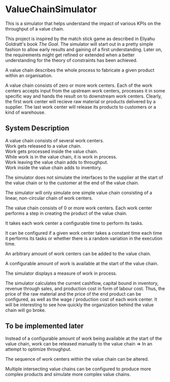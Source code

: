 # ValueChainSimulator
This is a simulator that helps understand the impact of various KPIs on the throughput of a value chain.

This project is inspired by the match stick game as described in Eliyahu Goldratt's book *The Goal*.
The simulator will start out in a pretty simple fashion to allow early results and gaining of a first understanding.
Later on, the requirements might get refined or extended when a better understanding for the theory of constraints
has been achieved.

A value chain describes the whole process to fabricate a given product within an organisation.

A value chain consists of zero or more work centers. Each of the work centers accepts input from the upstream
work centers, processes it in some specific way and hands the result on to downstream work centers. Clearly, the
first work center will recieve raw material or products delivered by a supplier. The last work center will release
its products to customers or a kind of warehouse.

## System Description

A value chain consists of several work centers.  
Work gets released to a value chain.  
Work gets processed inside the value chain.  
While work is in the value chain, it is work in process.  
Work leaving the value chain adds to throughput.  
Work inside the value chain adds to inventory.  

The simulator does not simulate the interfaces to the supplier at the start of the value chain or to the 
customer at the end of the value chain.

The simulator will only simulate one simple value chain consisting of a linear, non-circular chain of work centers.

The value chain consists of 0 or more work centers. Each work center performs a step in creating the product
of the value chain.

It takes each work center a configurable time to perform its tasks.

It can be configured if a given work center takes a constant time each time it performs its tasks or whether there
is a random variation in the execution time.

An arbitrary amount of work centers can be added to the value chain.

A configurable amount of work is available at the start of the value chain.

The simulator displays a measure of work in process.

The simulator calculates the current cashflow, capital bound in inventory, revenue through sales, and production cost in form of labour cost. Thus, the price of the raw material and the price of the end product can be configured, as well as the wage / production cost of each work center. It will be interesting to see how quickly the organization behind the value chain will go broke.

## To be implemented later
Instead of a configurable amount of work being available at the start of the value chain, work can be released
manually to the value chain => In an attempt to optimize throughput.

The sequence of work centers within the value chain can be altered.

Multiple intersecting value chains can be configured to produce more complex products and simulate more complex
value chains.



